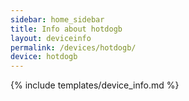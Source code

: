 ```yaml
---
sidebar: home_sidebar
title: Info about hotdogb
layout: deviceinfo
permalink: /devices/hotdogb/
device: hotdogb
---
```

{% include templates/device_info.md %}
